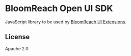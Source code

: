 # BloomReach Open UI SDK

JavaScript library to be used by 
[BloomReach UI Extensions](https://www.onehippo.org/library/concepts/open-ui/introduction.html).

## License

Apache 2.0
